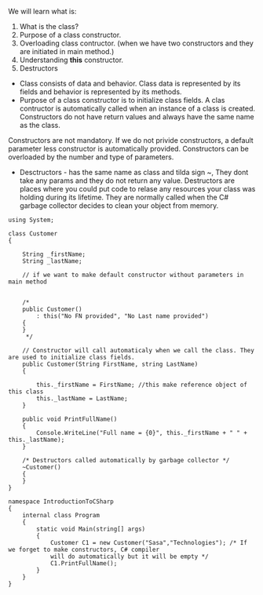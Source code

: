 We will learn what is:

1. What is the class?
2. Purpose of a class constructor.
3. Overloading class contructor. (when we have two constructors and they are initiated in main method.)
4. Understanding **this** constructor.
5. Destructors



- Class consists of data and behavior. Class data is represented by its fields and behavior is represented by its methods.
- Purpose of a class constructor is to initialize class fields. A clas contructor is automatically called when an instance of a class is created. Constructors do not have return values and always have the same name as the class. 

Constructors are not mandatory. If we do not privide constructors, a default parameter less constructor is automatically provided.
Constructors can be overloaded by the number and type of parameters.

- Desctructors - has the same name as class and tilda sign ~, They dont take any params and they do not return any value. Destructors are places where you could put code to relase any resources your class was holding during its lifetime. 
They are normally called when the C# garbage collector decides to clean your object from memory.

```
using System;

class Customer
{

    String _firstName;
    String _lastName;

    // if we want to make default constructor without parameters in main method


    /*
    public Customer()
        : this("No FN provided", "No Last name provided")
    {
    } 
     */

    // Constructor will call automaticaly when we call the class. They are used to initialize class fields.
    public Customer(String FirstName, string LastName)
    { 
    
        this._firstName = FirstName; //this make reference object of this class
        this._lastName = LastName;
    }

    public void PrintFullName()
    {
        Console.WriteLine("Full name = {0}", this._firstName + " " + this._lastName);   
    }

    /* Destructors called automatically by garbage collector */
    ~Customer()
    { 
    }
}

namespace IntroductionToCSharp
{
    internal class Program
    {
        static void Main(string[] args)
        {
            Customer C1 = new Customer("Sasa","Technologies"); /* If we forget to make constructors, C# compiler
            will do automatically but it will be empty */
            C1.PrintFullName();
        }
    }
}
```
